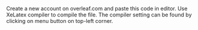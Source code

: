 Create a new account on overleaf.com and paste this code in editor.
Use XeLatex compiler to compile the file. The compiler setting can be found by clicking on menu button on top-left corner.
